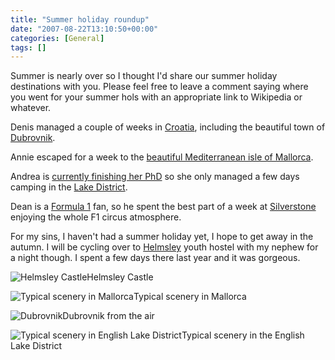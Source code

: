 ```yaml
---
title: "Summer holiday roundup"
date: "2007-08-22T13:10:50+00:00"
categories: [General]
tags: []
---
```


Summer is nearly over so I thought I'd share our summer holiday destinations with you. Please feel free to leave a comment saying where you went for your summer hols with an appropriate link to Wikipedia or whatever.

Denis managed a couple of weeks in <a href="http://en.wikipedia.org/wiki/Croatia">Croatia</a>, including the beautiful town of <a href="http://en.wikipedia.org/wiki/Dubrovnik">Dubrovnik</a>.

Annie escaped for a week to the <a href="http://en.wikipedia.org/wiki/Majorca">beautiful Mediterranean isle of Mallorca</a>.

Andrea is <a href="http://locationprivacy.org/">currently finishing her PhD</a> so she only managed a few days camping in the <a href="http://en.wikipedia.org/wiki/Lake_District">Lake District</a>.

Dean is a <a href="http://www.formula1.com/">Formula 1</a> fan, so he spent the best part of a week at <a href="http://www.silverstone.co.uk/">Silverstone</a> enjoying the whole F1 circus atmosphere.

For my sins, I haven't had a summer holiday yet, I hope to get away in the autumn. I will be cycling over to <a href="http://en.wikipedia.org/wiki/Helmsley">Helmsley</a> youth hostel with my nephew for a night though. I spent a few days there last year and it was gorgeous.

<img src="http://techteapot.com/wp-content/uploads/2007/08/180px-helmsley_castle3.jpg" alt="Helmsley Castle" />Helmsley Castle

<img src="http://techteapot.com/wp-content/uploads/2007/08/360px-alfabia2.jpg" alt="Typical scenery in Mallorca" />Typical scenery in Mallorca

<img src="http://techteapot.com/wp-content/uploads/2007/08/250px-dubra.JPG" alt="Dubrovnik" />Dubrovnik from the air

<img src="http://techteapot.com/wp-content/uploads/2007/08/320px-lakeland_view.jpg" alt="Typical scenery in English Lake District" />Typical scenery in the English Lake District

